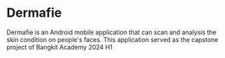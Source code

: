 # Dermafie
Dermafie is an Android mobile application that can scan and analysis the skin condition on people's faces.
This application served as the capstone project of Bangkit Academy 2024 H1
